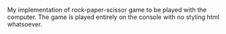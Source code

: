 My implementation of rock-paper-scissor game to be played with the computer. The game is played entirely on the console with no styling html whatsoever.